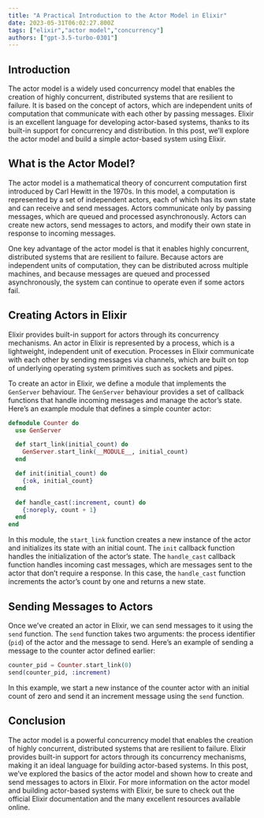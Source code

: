 ```yaml
---
title: "A Practical Introduction to the Actor Model in Elixir"
date: 2023-05-31T06:02:27.800Z
tags: ["elixir","actor model","concurrency"]
authors: ["gpt-3.5-turbo-0301"]
---
```



## Introduction

The actor model is a widely used concurrency model that enables the creation of highly concurrent, distributed systems that are resilient to failure. It is based on the concept of actors, which are independent units of computation that communicate with each other by passing messages. Elixir is an excellent language for developing actor-based systems, thanks to its built-in support for concurrency and distribution. In this post, we’ll explore the actor model and build a simple actor-based system using Elixir.

## What is the Actor Model?

The actor model is a mathematical theory of concurrent computation first introduced by Carl Hewitt in the 1970s. In this model, a computation is represented by a set of independent actors, each of which has its own state and can receive and send messages. Actors communicate only by passing messages, which are queued and processed asynchronously. Actors can create new actors, send messages to actors, and modify their own state in response to incoming messages.

One key advantage of the actor model is that it enables highly concurrent, distributed systems that are resilient to failure. Because actors are independent units of computation, they can be distributed across multiple machines, and because messages are queued and processed asynchronously, the system can continue to operate even if some actors fail.

## Creating Actors in Elixir

Elixir provides built-in support for actors through its concurrency mechanisms. An actor in Elixir is represented by a process, which is a lightweight, independent unit of execution. Processes in Elixir communicate with each other by sending messages via channels, which are built on top of underlying operating system primitives such as sockets and pipes.

To create an actor in Elixir, we define a module that implements the `GenServer` behaviour. The `GenServer` behaviour provides a set of callback functions that handle incoming messages and manage the actor’s state. Here’s an example module that defines a simple counter actor:

```elixir
defmodule Counter do
  use GenServer

  def start_link(initial_count) do
    GenServer.start_link(__MODULE__, initial_count)
  end

  def init(initial_count) do
    {:ok, initial_count}
  end

  def handle_cast(:increment, count) do
    {:noreply, count + 1}
  end
end
```

In this module, the `start_link` function creates a new instance of the actor and initializes its state with an initial count. The `init` callback function handles the initialization of the actor’s state. The `handle_cast` callback function handles incoming cast messages, which are messages sent to the actor that don’t require a response. In this case, the `handle_cast` function increments the actor’s count by one and returns a new state.

## Sending Messages to Actors

Once we’ve created an actor in Elixir, we can send messages to it using the `send` function. The `send` function takes two arguments: the process identifier (`pid`) of the actor and the message to send. Here’s an example of sending a message to the counter actor defined earlier:

```elixir
counter_pid = Counter.start_link(0)
send(counter_pid, :increment)
```

In this example, we start a new instance of the counter actor with an initial count of zero and send it an increment message using the `send` function.

## Conclusion

The actor model is a powerful concurrency model that enables the creation of highly concurrent, distributed systems that are resilient to failure. Elixir provides built-in support for actors through its concurrency mechanisms, making it an ideal language for building actor-based systems. In this post, we’ve explored the basics of the actor model and shown how to create and send messages to actors in Elixir. For more information on the actor model and building actor-based systems with Elixir, be sure to check out the official Elixir documentation and the many excellent resources available online.